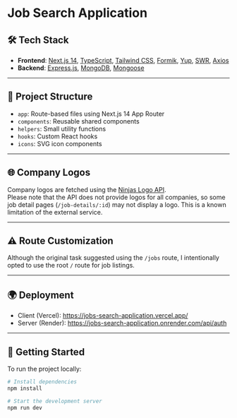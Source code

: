 # Job Search Application

## 🛠 Tech Stack

- **Frontend**: [Next.js 14](https://nextjs.org/), [TypeScript](https://www.typescriptlang.org/), [Tailwind CSS](https://tailwindcss.com/), [Formik](https://formik.org/), [Yup](https://github.com/jquense/yup), [SWR](https://swr.vercel.app/), [Axios](https://axios-http.com/)
- **Backend**: [Express.js](https://expressjs.com/), [MongoDB](https://www.mongodb.com/), [Mongoose](https://mongoosejs.com/)

---

## 📁 Project Structure

- `app`: Route-based files using Next.js 14 App Router
- `components`: Reusable shared components
- `helpers`: Small utility functions
- `hooks`: Custom React hooks
- `icons`: SVG icon components

---

## 🌐 Company Logos

Company logos are fetched using the [Ninjas Logo API](https://api-ninjas.com/api/logo).  
Please note that the API does not provide logos for all companies, so some job detail pages (`/job-details/:id`) may not display a logo. This is a known limitation of the external service.

---

## ⚠️ Route Customization

Although the original task suggested using the `/jobs` route, I intentionally opted to use the root `/` route for job listings.

---

## 🌍 Deployment

- Client (Vercel): https://jobs-search-application.vercel.app/
- Server (Render): https://jobs-search-application.onrender.com/api/auth

---

## 🚀 Getting Started

To run the project locally:

```bash
# Install dependencies
npm install

# Start the development server
npm run dev
```
